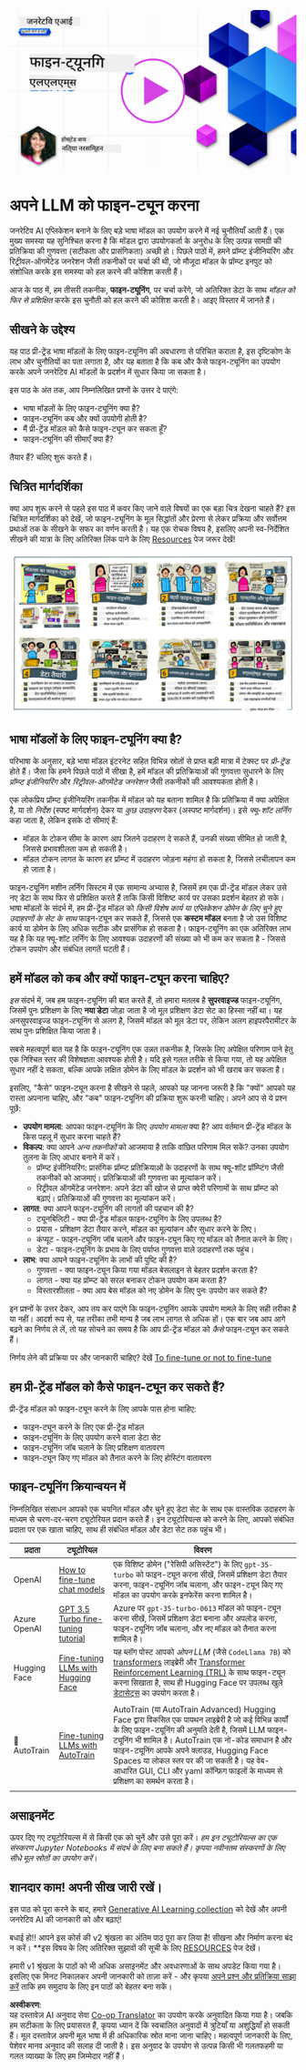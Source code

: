 <!--
CO_OP_TRANSLATOR_METADATA:
{
  "original_hash": "68664f7e754a892ae1d8d5e2b7bd2081",
  "translation_date": "2025-07-09T17:38:59+00:00",
  "source_file": "18-fine-tuning/README.md",
  "language_code": "hi"
}
-->
[![Open Source Models](../../../translated_images/18-lesson-banner.f30176815b1a5074fce9cceba317720586caa99e24001231a92fd04eeb54a121.hi.png)](https://aka.ms/gen-ai-lesson18-gh?WT.mc_id=academic-105485-koreyst)

# अपने LLM को फाइन-ट्यून करना

जनरेटिव AI एप्लिकेशन बनाने के लिए बड़े भाषा मॉडल का उपयोग करने में नई चुनौतियाँ आती हैं। एक मुख्य समस्या यह सुनिश्चित करना है कि मॉडल द्वारा उपयोगकर्ता के अनुरोध के लिए उत्पन्न सामग्री की प्रतिक्रिया की गुणवत्ता (सटीकता और प्रासंगिकता) अच्छी हो। पिछले पाठों में, हमने प्रॉम्प्ट इंजीनियरिंग और रिट्रीवल-ऑगमेंटेड जनरेशन जैसी तकनीकों पर चर्चा की थी, जो मौजूदा मॉडल के प्रॉम्प्ट इनपुट को संशोधित करके इस समस्या को हल करने की कोशिश करती हैं।

आज के पाठ में, हम तीसरी तकनीक, **फाइन-ट्यूनिंग**, पर चर्चा करेंगे, जो अतिरिक्त डेटा के साथ _मॉडल को फिर से प्रशिक्षित_ करके इस चुनौती को हल करने की कोशिश करती है। आइए विस्तार में जानते हैं।

## सीखने के उद्देश्य

यह पाठ प्री-ट्रेंड भाषा मॉडलों के लिए फाइन-ट्यूनिंग की अवधारणा से परिचित कराता है, इस दृष्टिकोण के लाभ और चुनौतियों का पता लगाता है, और यह बताता है कि कब और कैसे फाइन-ट्यूनिंग का उपयोग करके अपने जनरेटिव AI मॉडलों के प्रदर्शन में सुधार किया जा सकता है।

इस पाठ के अंत तक, आप निम्नलिखित प्रश्नों के उत्तर दे पाएंगे:

- भाषा मॉडलों के लिए फाइन-ट्यूनिंग क्या है?
- फाइन-ट्यूनिंग कब और क्यों उपयोगी होती है?
- मैं प्री-ट्रेंड मॉडल को कैसे फाइन-ट्यून कर सकता हूँ?
- फाइन-ट्यूनिंग की सीमाएँ क्या हैं?

तैयार हैं? चलिए शुरू करते हैं।

## चित्रित मार्गदर्शिका

क्या आप शुरू करने से पहले इस पाठ में कवर किए जाने वाले विषयों का एक बड़ा चित्र देखना चाहते हैं? इस चित्रित मार्गदर्शिका को देखें, जो फाइन-ट्यूनिंग के मूल सिद्धांतों और प्रेरणा से लेकर प्रक्रिया और सर्वोत्तम प्रथाओं तक के सीखने के सफर का वर्णन करती है। यह एक रोचक विषय है, इसलिए अपनी स्व-निर्देशित सीखने की यात्रा के लिए अतिरिक्त लिंक पाने के लिए [Resources](./RESOURCES.md?WT.mc_id=academic-105485-koreyst) पेज जरूर देखें!

![Illustrated Guide to Fine Tuning Language Models](../../../translated_images/18-fine-tuning-sketchnote.11b21f9ec8a703467a120cb79a28b5ac1effc8d8d9d5b31bbbac6b8640432e14.hi.png)

## भाषा मॉडलों के लिए फाइन-ट्यूनिंग क्या है?

परिभाषा के अनुसार, बड़े भाषा मॉडल इंटरनेट सहित विभिन्न स्रोतों से प्राप्त बड़ी मात्रा में टेक्स्ट पर _प्री-ट्रेंड_ होते हैं। जैसा कि हमने पिछले पाठों में सीखा है, हमें मॉडल की प्रतिक्रियाओं की गुणवत्ता सुधारने के लिए _प्रॉम्प्ट इंजीनियरिंग_ और _रिट्रीवल-ऑगमेंटेड जनरेशन_ जैसी तकनीकों की आवश्यकता होती है।

एक लोकप्रिय प्रॉम्प्ट इंजीनियरिंग तकनीक में मॉडल को यह बताना शामिल है कि प्रतिक्रिया में क्या अपेक्षित है, या तो _निर्देश_ (स्पष्ट मार्गदर्शन) देकर या _कुछ उदाहरण_ देकर (अस्पष्ट मार्गदर्शन)। इसे _फ्यू-शॉट लर्निंग_ कहा जाता है, लेकिन इसके दो सीमाएं हैं:

- मॉडल के टोकन सीमा के कारण आप जितने उदाहरण दे सकते हैं, उनकी संख्या सीमित हो जाती है, जिससे प्रभावशीलता कम हो सकती है।
- मॉडल टोकन लागत के कारण हर प्रॉम्प्ट में उदाहरण जोड़ना महंगा हो सकता है, जिससे लचीलापन कम हो जाता है।

फाइन-ट्यूनिंग मशीन लर्निंग सिस्टम में एक सामान्य अभ्यास है, जिसमें हम एक प्री-ट्रेंड मॉडल लेकर उसे नए डेटा के साथ फिर से प्रशिक्षित करते हैं ताकि किसी विशिष्ट कार्य पर उसका प्रदर्शन बेहतर हो सके। भाषा मॉडलों के संदर्भ में, हम प्री-ट्रेंड मॉडल को _किसी विशेष कार्य या एप्लिकेशन डोमेन के लिए चुने हुए उदाहरणों के सेट के साथ_ फाइन-ट्यून कर सकते हैं, जिससे एक **कस्टम मॉडल** बनता है जो उस विशिष्ट कार्य या डोमेन के लिए अधिक सटीक और प्रासंगिक हो सकता है। फाइन-ट्यूनिंग का एक अतिरिक्त लाभ यह है कि यह फ्यू-शॉट लर्निंग के लिए आवश्यक उदाहरणों की संख्या को भी कम कर सकता है - जिससे टोकन उपयोग और संबंधित लागतें घटती हैं।

## हमें मॉडल को कब और क्यों फाइन-ट्यून करना चाहिए?

_इस_ संदर्भ में, जब हम फाइन-ट्यूनिंग की बात करते हैं, तो हमारा मतलब है **सुपरवाइज्ड** फाइन-ट्यूनिंग, जिसमें पुनः प्रशिक्षण के लिए **नया डेटा** जोड़ा जाता है जो मूल प्रशिक्षण डेटा सेट का हिस्सा नहीं था। यह अनसुपरवाइज्ड फाइन-ट्यूनिंग से अलग है, जिसमें मॉडल को मूल डेटा पर, लेकिन अलग हाइपरपैरामीटर के साथ पुनः प्रशिक्षित किया जाता है।

सबसे महत्वपूर्ण बात यह है कि फाइन-ट्यूनिंग एक उन्नत तकनीक है, जिसके लिए अपेक्षित परिणाम पाने हेतु एक निश्चित स्तर की विशेषज्ञता आवश्यक होती है। यदि इसे गलत तरीके से किया गया, तो यह अपेक्षित सुधार नहीं दे सकता, बल्कि आपके लक्षित डोमेन के लिए मॉडल के प्रदर्शन को भी खराब कर सकता है।

इसलिए, "कैसे" फाइन-ट्यून करना है सीखने से पहले, आपको यह जानना जरूरी है कि "क्यों" आपको यह रास्ता अपनाना चाहिए, और "कब" फाइन-ट्यूनिंग की प्रक्रिया शुरू करनी चाहिए। अपने आप से ये प्रश्न पूछें:

- **उपयोग मामला**: आपका फाइन-ट्यूनिंग के लिए _उपयोग मामला_ क्या है? आप वर्तमान प्री-ट्रेंड मॉडल के किस पहलू में सुधार करना चाहते हैं?
- **विकल्प**: क्या आपने _अन्य तकनीकों_ को आजमाया है ताकि वांछित परिणाम मिल सकें? उनका उपयोग तुलना के लिए आधार बनाने में करें।
  - प्रॉम्प्ट इंजीनियरिंग: प्रासंगिक प्रॉम्प्ट प्रतिक्रियाओं के उदाहरणों के साथ फ्यू-शॉट प्रॉम्प्टिंग जैसी तकनीकों को आजमाएं। प्रतिक्रियाओं की गुणवत्ता का मूल्यांकन करें।
  - रिट्रीवल ऑगमेंटेड जनरेशन: अपने डेटा की खोज से प्राप्त क्वेरी परिणामों के साथ प्रॉम्प्ट को बढ़ाएं। प्रतिक्रियाओं की गुणवत्ता का मूल्यांकन करें।
- **लागत**: क्या आपने फाइन-ट्यूनिंग की लागतों की पहचान की है?
  - ट्यूनबिलिटी - क्या प्री-ट्रेंड मॉडल फाइन-ट्यूनिंग के लिए उपलब्ध है?
  - प्रयास - प्रशिक्षण डेटा तैयार करने, मॉडल का मूल्यांकन और सुधार करने के लिए।
  - कंप्यूट - फाइन-ट्यूनिंग जॉब चलाने और फाइन-ट्यून किए गए मॉडल को तैनात करने के लिए।
  - डेटा - फाइन-ट्यूनिंग के प्रभाव के लिए पर्याप्त गुणवत्ता वाले उदाहरणों तक पहुंच।
- **लाभ**: क्या आपने फाइन-ट्यूनिंग के लाभों की पुष्टि की है?
  - गुणवत्ता - क्या फाइन-ट्यून किया गया मॉडल बेसलाइन से बेहतर प्रदर्शन करता है?
  - लागत - क्या यह प्रॉम्प्ट को सरल बनाकर टोकन उपयोग कम करता है?
  - विस्तारशीलता - क्या आप बेस मॉडल को नए डोमेन के लिए पुनः उपयोग कर सकते हैं?

इन प्रश्नों के उत्तर देकर, आप तय कर पाएंगे कि फाइन-ट्यूनिंग आपके उपयोग मामले के लिए सही तरीका है या नहीं। आदर्श रूप से, यह तरीका तभी मान्य है जब लाभ लागत से अधिक हों। एक बार जब आप आगे बढ़ने का निर्णय ले लें, तो यह सोचने का समय है कि आप प्री-ट्रेंड मॉडल को _कैसे_ फाइन-ट्यून कर सकते हैं।

निर्णय लेने की प्रक्रिया पर और जानकारी चाहिए? देखें [To fine-tune or not to fine-tune](https://www.youtube.com/watch?v=0Jo-z-MFxJs)

## हम प्री-ट्रेंड मॉडल को कैसे फाइन-ट्यून कर सकते हैं?

प्री-ट्रेंड मॉडल को फाइन-ट्यून करने के लिए आपके पास होना चाहिए:

- फाइन-ट्यून करने के लिए एक प्री-ट्रेंड मॉडल
- फाइन-ट्यूनिंग के लिए उपयोग करने वाला डेटा सेट
- फाइन-ट्यूनिंग जॉब चलाने के लिए प्रशिक्षण वातावरण
- फाइन-ट्यून किए गए मॉडल को तैनात करने के लिए होस्टिंग वातावरण

## फाइन-ट्यूनिंग क्रियान्वयन में

निम्नलिखित संसाधन आपको एक चयनित मॉडल और चुने हुए डेटा सेट के साथ एक वास्तविक उदाहरण के माध्यम से चरण-दर-चरण ट्यूटोरियल प्रदान करते हैं। इन ट्यूटोरियल्स को करने के लिए, आपको संबंधित प्रदाता पर एक खाता चाहिए, साथ ही संबंधित मॉडल और डेटा सेट तक पहुंच भी।

| प्रदाता       | ट्यूटोरियल                                                                                                                                                                    | विवरण                                                                                                                                                                                                                                                                                                                                                                                                                             |
| ------------ | ----------------------------------------------------------------------------------------------------------------------------------------------------------------------------- | --------------------------------------------------------------------------------------------------------------------------------------------------------------------------------------------------------------------------------------------------------------------------------------------------------------------------------------------------------------------------------------------------------------------------------- |
| OpenAI       | [How to fine-tune chat models](https://github.com/openai/openai-cookbook/blob/main/examples/How_to_finetune_chat_models.ipynb?WT.mc_id=academic-105485-koreyst)                | एक विशिष्ट डोमेन ("रेसिपी असिस्टेंट") के लिए `gpt-35-turbo` को फाइन-ट्यून करना सीखें, जिसमें प्रशिक्षण डेटा तैयार करना, फाइन-ट्यूनिंग जॉब चलाना, और फाइन-ट्यून किए गए मॉडल का उपयोग करके इनफेरेंस करना शामिल है।                                                                                                                                                                                                                     |
| Azure OpenAI | [GPT 3.5 Turbo fine-tuning tutorial](https://learn.microsoft.com/azure/ai-services/openai/tutorials/fine-tune?tabs=python-new%2Ccommand-line?WT.mc_id=academic-105485-koreyst) | Azure पर `gpt-35-turbo-0613` मॉडल को फाइन-ट्यून करना सीखें, जिसमें प्रशिक्षण डेटा बनाना और अपलोड करना, फाइन-ट्यूनिंग जॉब चलाना, और नए मॉडल को तैनात करना शामिल है।                                                                                                                                                                                                                                                               |
| Hugging Face | [Fine-tuning LLMs with Hugging Face](https://www.philschmid.de/fine-tune-llms-in-2024-with-trl?WT.mc_id=academic-105485-koreyst)                                               | यह ब्लॉग पोस्ट आपको _ओपन LLM_ (जैसे `CodeLlama 7B`) को [transformers](https://huggingface.co/docs/transformers/index?WT.mc_id=academic-105485-koreyst) लाइब्रेरी और [Transformer Reinforcement Learning (TRL)](https://huggingface.co/docs/trl/index?WT.mc_id=academic-105485-koreyst) के साथ फाइन-ट्यून करना सिखाता है, साथ ही Hugging Face पर उपलब्ध खुले [डेटासेट्स](https://huggingface.co/docs/datasets/index?WT.mc_id=academic-105485-koreyst) का उपयोग करता है। |
|              |                                                                                                                                                                               |                                                                                                                                                                                                                                                                                                                                                                                                                                   |
| 🤗 AutoTrain | [Fine-tuning LLMs with AutoTrain](https://github.com/huggingface/autotrain-advanced/?WT.mc_id=academic-105485-koreyst)                                                         | AutoTrain (या AutoTrain Advanced) Hugging Face द्वारा विकसित एक पायथन लाइब्रेरी है जो कई विभिन्न कार्यों के लिए फाइन-ट्यूनिंग की अनुमति देती है, जिसमें LLM फाइन-ट्यूनिंग भी शामिल है। AutoTrain एक नो-कोड समाधान है और फाइन-ट्यूनिंग आपके अपने क्लाउड, Hugging Face Spaces या लोकल स्तर पर की जा सकती है। यह वेब-आधारित GUI, CLI और yaml कॉन्फ़िग फाइलों के माध्यम से प्रशिक्षण का समर्थन करता है।                                                                                   |
|              |                                                                                                                                                                               |                                                                                                                                                                                                                                                                                                                                                                                                                                   |

## असाइनमेंट

ऊपर दिए गए ट्यूटोरियल्स में से किसी एक को चुनें और उसे पूरा करें। _हम इन ट्यूटोरियल्स का एक संस्करण Jupyter Notebooks में संदर्भ के लिए बना सकते हैं। कृपया नवीनतम संस्करणों के लिए सीधे मूल स्रोतों का उपयोग करें_।

## शानदार काम! अपनी सीख जारी रखें।

इस पाठ को पूरा करने के बाद, हमारे [Generative AI Learning collection](https://aka.ms/genai-collection?WT.mc_id=academic-105485-koreyst) को देखें और अपनी जनरेटिव AI की जानकारी को और बढ़ाएं!

बधाई हो!! आपने इस कोर्स की v2 श्रृंखला का अंतिम पाठ पूरा कर लिया है! सीखना और निर्माण करना बंद न करें। \*\*इस विषय के लिए अतिरिक्त सुझावों की सूची के लिए [RESOURCES](RESOURCES.md?WT.mc_id=academic-105485-koreyst) पेज देखें।

हमारी v1 श्रृंखला के पाठों को भी अधिक असाइनमेंट और अवधारणाओं के साथ अपडेट किया गया है। इसलिए एक मिनट निकालकर अपनी जानकारी को ताज़ा करें - और कृपया [अपने प्रश्न और प्रतिक्रिया साझा करें](https://github.com/microsoft/generative-ai-for-beginners/issues?WT.mc_id=academic-105485-koreyst) ताकि हम समुदाय के लिए इन पाठों को बेहतर बना सकें।

**अस्वीकरण**:  
यह दस्तावेज़ AI अनुवाद सेवा [Co-op Translator](https://github.com/Azure/co-op-translator) का उपयोग करके अनुवादित किया गया है। जबकि हम सटीकता के लिए प्रयासरत हैं, कृपया ध्यान दें कि स्वचालित अनुवादों में त्रुटियाँ या अशुद्धियाँ हो सकती हैं। मूल दस्तावेज़ अपनी मूल भाषा में ही अधिकारिक स्रोत माना जाना चाहिए। महत्वपूर्ण जानकारी के लिए, पेशेवर मानव अनुवाद की सलाह दी जाती है। इस अनुवाद के उपयोग से उत्पन्न किसी भी गलतफहमी या गलत व्याख्या के लिए हम जिम्मेदार नहीं हैं।